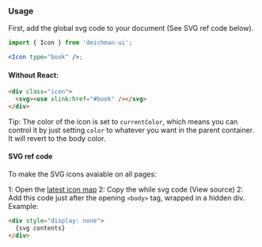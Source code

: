 ### Usage

First, add the global svg code to your document (See SVG ref code below).

```jsx
import { Icon } from 'deichman-ui';

<Icon type="book" />;
```

#### Without React:

```html
<div class="icon">
  <svg><use xlink:href="#book" /></svg>
</div>
```

Tip: The color of the icon is set to `currentColor`, which means you can control it by just setting `color` to whatever you want in the parent container. It will revert to the body color.

#### SVG ref code

To make the SVG icons avaiable on all pages: 

1: Open the [latest icon map](https://cdn.jsdelivr.net/npm/@digibib/deichman-ui@latest/dist/icons.svg)
2: Copy the while svg code (View source)
2: Add this code just after the opening `<body>` tag, wrapped in a hidden div. Example:

```html
<div style="display: none">
  {svg contents}
</div>
```

<!-- PROPS -->